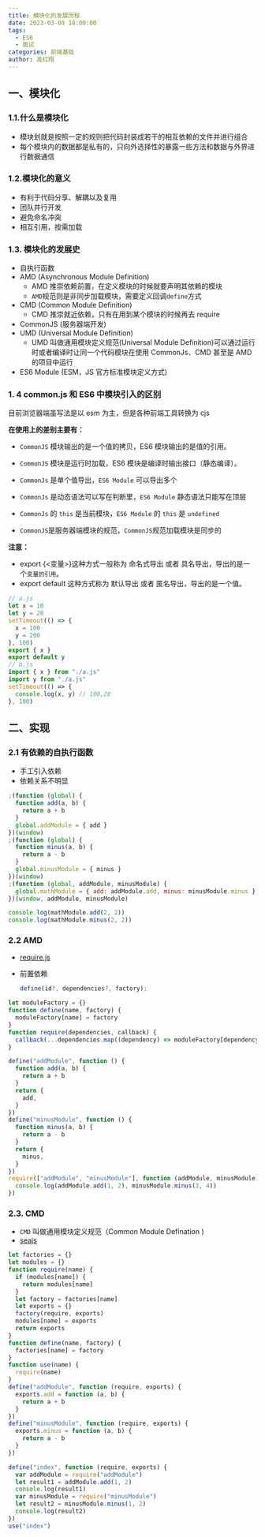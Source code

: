 ```yaml
---
title: 模块化的发展历程
date: 2023-03-09 18:00:00
tags:
  - ES6
  - 面试
categories: 前端基础
author: 高红翔
---
```


## 一、模块化

### 1.1.什么是模块化

- 模块划就是按照一定的规则把代码封装成若干的相互依赖的文件并进行组合
- 每个模块内的数据都是私有的，只向外选择性的暴露一些方法和数据与外界进行数据通信

### 1.2.模块化的意义

- 有利于代码分享、解耦以及复用
- 团队并行开发
- 避免命名冲突
- 相互引用，按需加载

### 1.3. 模块化的发展史

- 自执行函数
- AMD (Asynchronous Module Definition)
  - AMD 推崇依赖前置，在定义模块的时候就要声明其依赖的模块
  - `AMD`规范则是非同步加载模块，需要定义回调`define`方式
- CMD (Common Module Definition)
  - CMD 推崇就近依赖，只有在用到某个模块的时候再去 require
- CommonJS (服务器端开发)
- UMD (Universal Module Definition)
  - UMD 叫做通用模块定义规范(Universal Module Definition)可以通过运行时或者编译时让同一个代码模块在使用 CommonJs、CMD 甚至是 AMD 的项目中运行
- ES6 Module (ESM，JS 官方标准模块定义方式)

### 1. 4 common.js 和 ES6 中模块引入的区别

目前浏览器端虽写法是以 esm 为主，但是各种前端工具转换为 cjs

**在使用上的差别主要有：**

- `CommonJS` 模块输出的是一个值的拷贝，ES6 模块输出的是值的引用。

- `CommonJS` 模块是运行时加载，ES6 模块是编译时输出接口（静态编译）。
- `CommonJs` 是单个值导出，`ES6 Module` 可以导出多个
- `CommonJs` 是动态语法可以写在判断里，`ES6 Module` 静态语法只能写在顶层
- `CommonJs` 的 `this` 是当前模块，`ES6 Module` 的 `this` 是 `undefined`
- `CommonJS`是服务器端模块的规范，`CommonJS`规范加载模块是同步的

**注意：**

- export {<变量>}这种方式一般称为 命名式导出 或者 具名导出，导出的是一个`变量的引用`。
- export default 这种方式称为 默认导出 或者 匿名导出，导出的是一个值。

```js
// a.js
let x = 10
let y = 20
setTimeout(() => {
  x = 100
  y = 200
}, 100)
export { x }
export default y
// b.js
import { x } from "./a.js"
import y from "./a.js"
setTimeout(() => {
  console.log(x, y) // 100,20
}, 100)
```

## 二、实现

### 2.1 有依赖的自执行函数

- 手工引入依赖
- 依赖关系不明显

```js
;(function (global) {
  function add(a, b) {
    return a + b
  }
  global.addModule = { add }
})(window)
;(function (global) {
  function minus(a, b) {
    return a - b
  }
  global.minusModule = { minus }
})(window)
;(function (global, addModule, minusModule) {
  global.mathModule = { add: addModule.add, minus: minusModule.minus }
})(window, addModule, minusModule)

console.log(mathModule.add(2, 2))
console.log(mathModule.minus(2, 2))
```

### 2.2 AMD

- [require.js](https://requirejs.org/docs/release/2.1.20/minified/require.js)

- 前置依赖

  ```js
  define(id?, dependencies?, factory);
  ```

```js
let moduleFactory = {}
function define(name, factory) {
  moduleFactory[name] = factory
}
function require(dependencies, callback) {
  callback(...dependencies.map((dependency) => moduleFactory[dependency]()))
}

define("addModule", function () {
  function add(a, b) {
    return a + b
  }
  return {
    add,
  }
})
define("minusModule", function () {
  function minus(a, b) {
    return a - b
  }
  return {
    minus,
  }
})
require(["addModule", "minusModule"], function (addModule, minusModule) {
  console.log(addModule.add(1, 2), minusModule.minus(3, 4))
})
```

### 2.3. CMD

- `CMD` 叫做通用模块定义规范（Common Module Defination )
- [seajs](http://seajs.org/)

```js
let factories = {}
let modules = {}
function require(name) {
  if (modules[name]) {
    return modules[name]
  }
  let factory = factories[name]
  let exports = {}
  factory(require, exports)
  modules[name] = exports
  return exports
}
function define(name, factory) {
  factories[name] = factory
}
function use(name) {
  require(name)
}
define("addModule", function (require, exports) {
  exports.add = function (a, b) {
    return a + b
  }
})
define("minusModule", function (require, exports) {
  exports.minus = function (a, b) {
    return a - b
  }
})

define("index", function (require, exports) {
  var addModule = require("addModule")
  let result1 = addModule.add(1, 2)
  console.log(result1)
  var minusModule = require("minusModule")
  let result2 = minusModule.minus(1, 2)
  console.log(result2)
})
use("index")
```
